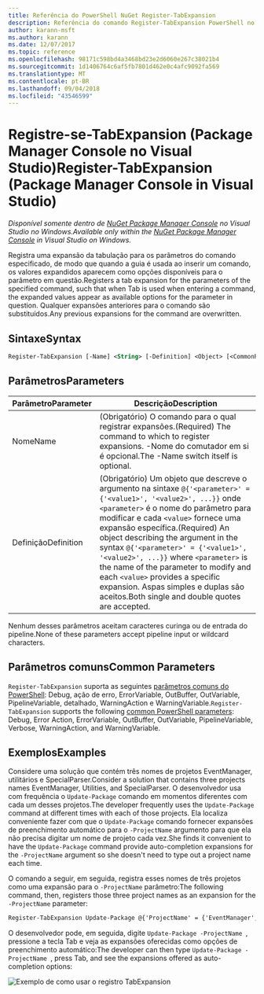 ```yaml
---
title: Referência do PowerShell NuGet Register-TabExpansion
description: Referência do comando Register-TabExpansion PowerShell no Console do Gerenciador de pacotes NuGet no Visual Studio.
author: karann-msft
ms.author: karann
ms.date: 12/07/2017
ms.topic: reference
ms.openlocfilehash: 98171c598bd4a3468bd23e2d6060e267c38021b4
ms.sourcegitcommit: 1d1406764c6af5fb7801d462e0c4afc9092fa569
ms.translationtype: MT
ms.contentlocale: pt-BR
ms.lasthandoff: 09/04/2018
ms.locfileid: "43546599"
---
```

# <a name="register-tabexpansion-package-manager-console-in-visual-studio"></a><span data-ttu-id="14952-103">Registre-se-TabExpansion (Package Manager Console no Visual Studio)</span><span class="sxs-lookup"><span data-stu-id="14952-103">Register-TabExpansion (Package Manager Console in Visual Studio)</span></span>

<span data-ttu-id="14952-104">*Disponível somente dentro de [NuGet Package Manager Console](package-manager-console.md) no Visual Studio no Windows.*</span><span class="sxs-lookup"><span data-stu-id="14952-104">*Available only within the [NuGet Package Manager Console](package-manager-console.md) in Visual Studio on Windows.*</span></span>

<span data-ttu-id="14952-105">Registra uma expansão da tabulação para os parâmetros do comando especificado, de modo que quando a guia é usada ao inserir um comando, os valores expandidos aparecem como opções disponíveis para o parâmetro em questão.</span><span class="sxs-lookup"><span data-stu-id="14952-105">Registers a tab expansion for the parameters of the specified command, such that when Tab is used when entering a command, the expanded values appear as available options for the parameter in question.</span></span> <span data-ttu-id="14952-106">Qualquer expansões anteriores para o comando são substituídos.</span><span class="sxs-lookup"><span data-stu-id="14952-106">Any previous expansions for the command are overwritten.</span></span>

## <a name="syntax"></a><span data-ttu-id="14952-107">Sintaxe</span><span class="sxs-lookup"><span data-stu-id="14952-107">Syntax</span></span>

```ps
Register-TabExpansion [-Name] <String> [-Definition] <Object> [<CommonParameters>]
```

## <a name="parameters"></a><span data-ttu-id="14952-108">Parâmetros</span><span class="sxs-lookup"><span data-stu-id="14952-108">Parameters</span></span>

| <span data-ttu-id="14952-109">Parâmetro</span><span class="sxs-lookup"><span data-stu-id="14952-109">Parameter</span></span> | <span data-ttu-id="14952-110">Descrição</span><span class="sxs-lookup"><span data-stu-id="14952-110">Description</span></span> |
| --- | --- |
| <span data-ttu-id="14952-111">Nome</span><span class="sxs-lookup"><span data-stu-id="14952-111">Name</span></span> | <span data-ttu-id="14952-112">(Obrigatório) O comando para o qual registrar expansões.</span><span class="sxs-lookup"><span data-stu-id="14952-112">(Required) The command to which to register expansions.</span></span> <span data-ttu-id="14952-113">-Nome do comutador em si é opcional.</span><span class="sxs-lookup"><span data-stu-id="14952-113">The -Name switch itself is optional.</span></span> |
| <span data-ttu-id="14952-114">Definição</span><span class="sxs-lookup"><span data-stu-id="14952-114">Definition</span></span> | <span data-ttu-id="14952-115">(Obrigatório) Um objeto que descreve o argumento na sintaxe `@{'<parameter>' = {'<value1>', '<value2>', ...}}` onde `<parameter>` é o nome do parâmetro para modificar e cada `<value>` fornece uma expansão específica.</span><span class="sxs-lookup"><span data-stu-id="14952-115">(Required) An object describing the argument in the syntax `@{'<parameter>' = {'<value1>', '<value2>', ...}}` where `<parameter>` is the name of the parameter to modify and each `<value>` provides a specific expansion.</span></span> <span data-ttu-id="14952-116">Aspas simples e duplas são aceitos.</span><span class="sxs-lookup"><span data-stu-id="14952-116">Both single and double quotes are accepted.</span></span> |

<span data-ttu-id="14952-117">Nenhum desses parâmetros aceitam caracteres curinga ou de entrada do pipeline.</span><span class="sxs-lookup"><span data-stu-id="14952-117">None of these parameters accept pipeline input or wildcard characters.</span></span>

## <a name="common-parameters"></a><span data-ttu-id="14952-118">Parâmetros comuns</span><span class="sxs-lookup"><span data-stu-id="14952-118">Common Parameters</span></span>

<span data-ttu-id="14952-119">`Register-TabExpansion` suporta as seguintes [parâmetros comuns do PowerShell](http://go.microsoft.com/fwlink/?LinkID=113216): Debug, ação de erro, ErrorVariable, OutBuffer, OutVariable, PipelineVariable, detalhado, WarningAction e WarningVariable.</span><span class="sxs-lookup"><span data-stu-id="14952-119">`Register-TabExpansion` supports the following [common PowerShell parameters](http://go.microsoft.com/fwlink/?LinkID=113216): Debug, Error Action, ErrorVariable, OutBuffer, OutVariable, PipelineVariable, Verbose, WarningAction, and WarningVariable.</span></span>

## <a name="examples"></a><span data-ttu-id="14952-120">Exemplos</span><span class="sxs-lookup"><span data-stu-id="14952-120">Examples</span></span>

<span data-ttu-id="14952-121">Considere uma solução que contém três nomes de projetos EventManager, utilitários e SpecialParser.</span><span class="sxs-lookup"><span data-stu-id="14952-121">Consider a solution that contains three projects names EventManager, Utilities, and SpecialParser.</span></span> <span data-ttu-id="14952-122">O desenvolvedor usa com frequência o `Update-Package` comando em momentos diferentes com cada um desses projetos.</span><span class="sxs-lookup"><span data-stu-id="14952-122">The developer frequently uses the `Update-Package` command at different times with each of those projects.</span></span> <span data-ttu-id="14952-123">Ela localiza conveniente fazer com que o `Update-Package` comando fornecer expansões de preenchimento automático para o `-ProjectName` argumento para que ela não precisa digitar um nome de projeto cada vez.</span><span class="sxs-lookup"><span data-stu-id="14952-123">She finds it convenient to have the `Update-Package` command provide auto-completion expansions for the `-ProjectName` argument so she doesn't need to type out a project name each time.</span></span> 

<span data-ttu-id="14952-124">O comando a seguir, em seguida, registra esses nomes de três projetos como uma expansão para o `-ProjectName` parâmetro:</span><span class="sxs-lookup"><span data-stu-id="14952-124">The following command, then, registers those three project names as an expansion for the `-ProjectName` parameter:</span></span>

```ps
Register-TabExpansion Update-Package @{'ProjectName' = {'EventManager', 'Utilities', 'SpecialParser'}}    
```

<span data-ttu-id="14952-125">O desenvolvedor pode, em seguida, digite `Update-Package -ProjectName `, pressione a tecla Tab e veja as expansões oferecidas como opções de preenchimento automático:</span><span class="sxs-lookup"><span data-stu-id="14952-125">The developer can then type `Update-Package -ProjectName `, press Tab, and see the expansions offered as auto-completion options:</span></span>

![Exemplo de como usar o registro TabExpansion](media/Register-TabExpansion-Example.png)
